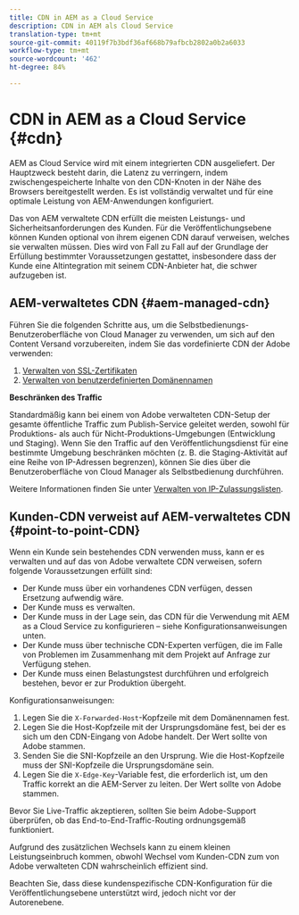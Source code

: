 ```yaml
---
title: CDN in AEM as a Cloud Service
description: CDN in AEM als Cloud Service
translation-type: tm+mt
source-git-commit: 40119f7b3bdf36af668b79afbcb2802a0b2a6033
workflow-type: tm+mt
source-wordcount: '462'
ht-degree: 84%

---
```



# CDN in AEM as a Cloud Service {#cdn}

AEM as Cloud Service wird mit einem integrierten CDN ausgeliefert. Der Hauptzweck besteht darin, die Latenz zu verringern, indem zwischengespeicherte Inhalte von den CDN-Knoten in der Nähe des Browsers bereitgestellt werden. Es ist vollständig verwaltet und für eine optimale Leistung von AEM-Anwendungen konfiguriert.

Das von AEM verwaltete CDN erfüllt die meisten Leistungs- und Sicherheitsanforderungen des Kunden. Für die Veröffentlichungsebene können Kunden optional von ihrem eigenen CDN darauf verweisen, welches sie verwalten müssen. Dies wird von Fall zu Fall auf der Grundlage der Erfüllung bestimmter Voraussetzungen gestattet, insbesondere dass der Kunde eine Altintegration mit seinem CDN-Anbieter hat, die schwer aufzugeben ist.

## AEM-verwaltetes CDN {#aem-managed-cdn}

Führen Sie die folgenden Schritte aus, um die Selbstbedienungs-Benutzeroberfläche von Cloud Manager zu verwenden, um sich auf den Content Versand vorzubereiten, indem Sie das vordefinierte CDN der Adobe verwenden:

1. [Verwalten von SSL-Zertifikaten](/help/implementing/cloud-manager/managing-ssl-certifications/introduction.md)
1. [Verwalten von benutzerdefinierten Domänennamen](/help/implementing/cloud-manager/custom-domain-names/introduction.md)

**Beschränken des Traffic**

Standardmäßig kann bei einem von Adobe verwalteten CDN-Setup der gesamte öffentliche Traffic zum Publish-Service geleitet werden, sowohl für Produktions- als auch für Nicht-Produktions-Umgebungen (Entwicklung und Staging). Wenn Sie den Traffic auf den Veröffentlichungsdienst für eine bestimmte Umgebung beschränken möchten (z. B. die Staging-Aktivität auf eine Reihe von IP-Adressen begrenzen), können Sie dies über die Benutzeroberfläche von Cloud Manager als Selbstbedienung durchführen.

Weitere Informationen finden Sie unter [Verwalten von IP-Zulassungslisten](/help/implementing/cloud-manager/ip-allow-lists/introduction.md).

## Kunden-CDN verweist auf AEM-verwaltetes CDN {#point-to-point-CDN}

Wenn ein Kunde sein bestehendes CDN verwenden muss, kann er es verwalten und auf das von Adobe verwaltete CDN verweisen, sofern folgende Voraussetzungen erfüllt sind:

* Der Kunde muss über ein vorhandenes CDN verfügen, dessen Ersetzung aufwendig wäre.
* Der Kunde muss es verwalten.
* Der Kunde muss in der Lage sein, das CDN für die Verwendung mit AEM as a Cloud Service zu konfigurieren – siehe Konfigurationsanweisungen unten.
* Der Kunde muss über technische CDN-Experten verfügen, die im Falle von Problemen im Zusammenhang mit dem Projekt auf Anfrage zur Verfügung stehen.
* Der Kunde muss einen Belastungstest durchführen und erfolgreich bestehen, bevor er zur Produktion übergeht.

Konfigurationsanweisungen:

1. Legen Sie die `X-Forwarded-Host`-Kopfzeile mit dem Domänennamen fest.
1. Legen Sie die Host-Kopfzeile mit der Ursprungsdomäne fest, bei der es sich um den CDN-Eingang von Adobe handelt. Der Wert sollte von Adobe stammen.
1. Senden Sie die SNI-Kopfzeile an den Ursprung. Wie die Host-Kopfzeile muss der SNI-Kopfzeile die Ursprungsdomäne sein.
1. Legen Sie die `X-Edge-Key`-Variable fest, die erforderlich ist, um den Traffic korrekt an die AEM-Server zu leiten. Der Wert sollte von Adobe stammen.

Bevor Sie Live-Traffic akzeptieren, sollten Sie beim Adobe-Support überprüfen, ob das End-to-End-Traffic-Routing ordnungsgemäß funktioniert.

Aufgrund des zusätzlichen Wechsels kann zu einem kleinen Leistungseinbruch kommen, obwohl Wechsel vom Kunden-CDN zum von Adobe verwalteten CDN wahrscheinlich effizient sind.

Beachten Sie, dass diese kundenspezifische CDN-Konfiguration für die Veröffentlichungsebene unterstützt wird, jedoch nicht vor der Autorenebene.
